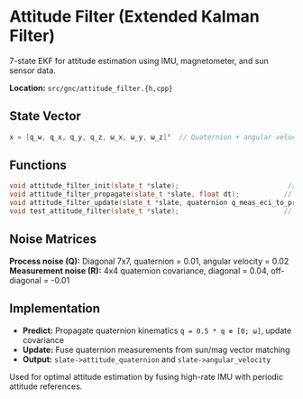 # Attitude Filter (Extended Kalman Filter)

7-state EKF for attitude estimation using IMU, magnetometer, and sun sensor data.

**Location:** `src/gnc/attitude_filter.{h,cpp}`

## State Vector
```cpp
x = [q_w, q_x, q_y, q_z, ω_x, ω_y, ω_z]ᵀ  // Quaternion + angular velocity
```

## Functions
```cpp
void attitude_filter_init(slate_t *slate);                           // Initialize filter
void attitude_filter_propagate(slate_t *slate, float dt);           // Predict step with IMU
void attitude_filter_update(slate_t *slate, quaternion q_meas_eci_to_principal); // Update step
void test_attitude_filter(slate_t *slate);                          // Test function
```

## Noise Matrices
**Process noise (Q):** Diagonal 7x7, quaternion = 0.01, angular velocity = 0.02
**Measurement noise (R):** 4x4 quaternion covariance, diagonal = 0.04, off-diagonal = -0.01

## Implementation
- **Predict:** Propagate quaternion kinematics `q̇ = 0.5 * q ⊗ [0; ω]`, update covariance
- **Update:** Fuse quaternion measurements from sun/mag vector matching
- **Output:** `slate->attitude_quaternion` and `slate->angular_velocity`

Used for optimal attitude estimation by fusing high-rate IMU with periodic attitude references.